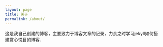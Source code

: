 ```yaml
---
layout: page
title: 关于
permalink: /about/
---
```


这是我自己创建的博客，主要致力于博客文章的记录，力余之时学习jekyll如何搭建赏心悦目的博客.
